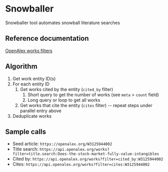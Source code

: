 # Snowballer
Snowballer tool automates snowball literature searches

## Reference documentation
[OpenAlex works filters](https://docs.openalex.org/api-entities/works/filter-works)

## Algorithm
1. Get work entity ID(s)
1. For each entity ID
   1. Get works cited by the entity (`cited_by` filter)
      1. Short query to get the number of works (see `meta` > `count` field)
      1. Long query or loop to get all works
   1. Get works that cite the entity (`cites` filter) -- repeat steps under parallel entry above
1. Deduplicate works

## Sample calls
- Seed article: `https://openalex.org/W3125944002`
- Title search: `https://api.openalex.org/works?filter=title.search:Does-the-stock-market-fully-value-intangibles`
- Cited by: `https://api.openalex.org/works?filter=cited_by:W3125944002`
- Cites: `https://api.openalex.org/works?filter=cites:W3125944002`
